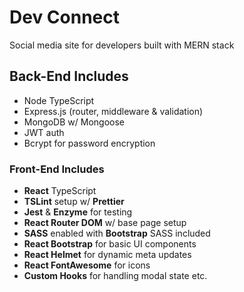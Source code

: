 # Dev Connect

Social media site for developers built with MERN stack

## Back-End Includes

- Node TypeScript
- Express.js (router, middleware & validation)
- MongoDB w/ Mongoose
- JWT auth
- Bcrypt for password encryption

### Front-End Includes

- **React** TypeScript
- **TSLint** setup w/ **Prettier**
- **Jest** & **Enzyme** for testing
- **React Router DOM** w/ base page setup
- **SASS** enabled with **Bootstrap** SASS included
- **React Bootstrap** for basic UI components
- **React Helmet** for dynamic meta updates
- **React FontAwesome** for icons
- **Custom Hooks** for handling modal state etc.
